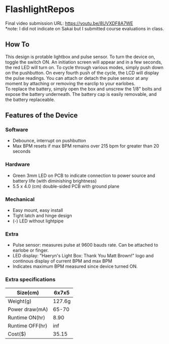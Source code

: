# FlashlightRepos
Final video submission URL: https://youtu.be/8UVXDF8A7WE<br/>
*note: I did not indicate on Sakai but I submitted course evaluations in class.

## How To
This design is protable lightbox and pulse sensor. To turn the device on, toggle the switch ON. An initiation screen will appear and in a few seconds, the red LED will turn on. To cycle through various modes, simply push down on the pushbutton. On every fourth push of the cycle, the LCD will display the pulse readings. You can attach or detach the pulse sensor at any moment by attaching or removing the earclip to your earlobes.<br/>
To replace the battery, simply open the box and unscrew the 1/8" bolts and expose the battery underneath. The battery cap is easily removable, and the battery replaceable.

## Features of the Device

### Software
* Debounce, interrupt on pushbutton
* Max BPM resets if max BPM remains over 215 bpm for greater than 20 seconds

### Hardware
* Green 3mm LED on PCB to indicate connection to power source and battery life (with diminishing brightness)
* 5.5 x 4.0 (cm) double-sided PCB with ground plane

### Mechanical
* Easy mount, easy install
* Tight latch and hinge design
* (-) LED without lightpipe

### Extra
* Pulse sensor: measures pulse at 9600 bauds rate. Can be attached to earlobe or finger.
* LED display: "Haeryn's Light Box: Thank You Matt Brown!" logo and continous display of current BPM and max BPM
* Indicates maximum BPM measured since device turned ON.

### Extra specifications

| Size(cm)        | 6x7x5  |
|-----------------|--------|
| Weight(g)       | 127.6g |
| Power draw(mA)  | 65-70  |
| Runtime ON(hr)  | 8.90   |
| Runtime OFF(hr) | inf    |
| Cost($)         | 35.15  |
